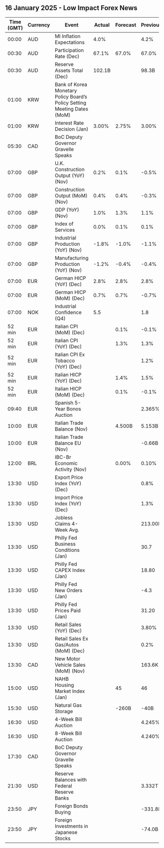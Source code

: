 ## 16 January 2025 - Low Impact Forex News

| Time (GMT) | Currency | Event | Actual | Forecast | Previous |
|------|----------|-------|--------|----------|----------|
| 00:00 | AUD | MI Inflation Expectations | 4.0% |  | 4.2% |
| 00:30 | AUD | Participation Rate (Dec) | 67.1% | 67.0% | 67.0% |
| 00:30 | AUD | Reserve Assets Total (Dec) | 102.1B |  | 98.3B |
| 01:00 | KRW | Bank of Korea Monetary Policy Board’s Policy Setting Meeting Dates (MoM) |  |  |  |
| 01:00 | KRW | Interest Rate Decision (Jan) | 3.00% | 2.75% | 3.00% |
| 05:30 | CAD | BoC Deputy Governor Gravelle Speaks |  |  |  |
| 07:00 | GBP | U.K. Construction Output (YoY) (Nov) | 0.2% | 0.1% | -0.5% |
| 07:00 | GBP | Construction Output (MoM) (Nov) | 0.4% | 0.4% | -0.3% |
| 07:00 | GBP | GDP (YoY) (Nov) | 1.0% | 1.3% | 1.1% |
| 07:00 | GBP | Index of Services | 0.0% | 0.1% | 0.1% |
| 07:00 | GBP | Industrial Production (YoY) (Nov) | -1.8% | -1.0% | -1.1% |
| 07:00 | GBP | Manufacturing Production (YoY) (Nov) | -1.2% | -0.4% | -0.4% |
| 07:00 | EUR | German HICP (YoY) (Dec) | 2.8% | 2.8% | 2.8% |
| 07:00 | EUR | German HICP (MoM) (Dec) | 0.7% | 0.7% | -0.7% |
| 07:00 | NOK | Industrial Confidence (Q4) | 5.5 |  | 1.8 |
| 52 min | EUR | Italian CPI (MoM) (Dec) |  | 0.1% | -0.1% |
| 52 min | EUR | Italian CPI (YoY) (Dec) |  | 1.3% | 1.3% |
| 52 min | EUR | Italian CPI Ex Tobacco (YoY) (Dec) |  |  | 1.2% |
| 52 min | EUR | Italian HICP (YoY) (Dec) |  | 1.4% | 1.5% |
| 52 min | EUR | Italian HICP (MoM) (Dec) |  | 0.1% | -0.1% |
| 09:40 | EUR | Spanish 5-Year Bonos Auction |  |  | 2.365% |
| 10:00 | EUR | Italian Trade Balance (Nov) |  | 4.500B | 5.153B |
| 10:00 | EUR | Italian Trade Balance EU (Nov) |  |  | -0.66B |
| 12:00 | BRL | IBC-Br Economic Activity (Nov) |  | 0.00% | 0.10% |
| 13:30 | USD | Export Price Index (YoY) (Dec) |  |  | 0.8% |
| 13:30 | USD | Import Price Index (YoY) (Dec) |  |  | 1.3% |
| 13:30 | USD | Jobless Claims 4-Week Avg. |  |  | 213.00K |
| 13:30 | USD | Philly Fed Business Conditions (Jan) |  |  | 30.7 |
| 13:30 | USD | Philly Fed CAPEX Index (Jan) |  |  | 18.80 |
| 13:30 | USD | Philly Fed New Orders (Jan) |  |  | -4.3 |
| 13:30 | USD | Philly Fed Prices Paid (Jan) |  |  | 31.20 |
| 13:30 | USD | Retail Sales (YoY) (Dec) |  |  | 3.80% |
| 13:30 | USD | Retail Sales Ex Gas/Autos (MoM) (Dec) |  |  | 0.2% |
| 13:30 | CAD | New Motor Vehicle Sales (MoM) (Nov) |  |  | 163.6K |
| 15:00 | USD | NAHB Housing Market Index (Jan) |  | 45 | 46 |
| 15:30 | USD | Natural Gas Storage |  | -260B | -40B |
| 16:30 | USD | 4-Week Bill Auction |  |  | 4.245% |
| 16:30 | USD | 8-Week Bill Auction |  |  | 4.240% |
| 17:30 | CAD | BoC Deputy Governor Gravelle Speaks |  |  |  |
| 21:30 | USD | Reserve Balances with Federal Reserve Banks |  |  | 3.332T |
| 23:50 | JPY | Foreign Bonds Buying |  |  | -331.8B |
| 23:50 | JPY | Foreign Investments in Japanese Stocks |  |  | -74.0B |
